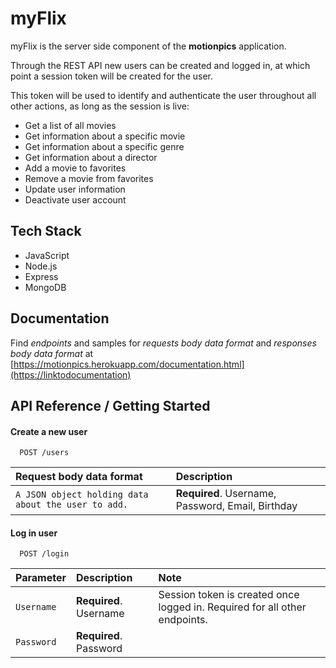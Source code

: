 # myFlix

myFlix is the server side component of the **motionpics** application.

Through the REST API new users can be created and logged in, at which point a session token will be created for the user.

This token will be used to identify and authenticate the user throughout all other actions, as long as the session is live:

- Get a list of all movies
- Get information about a specific movie
- Get information about a specific genre
- Get information about a director
- Add a movie to favorites
- Remove a movie from favorites
- Update user information
- Deactivate user account

## Tech Stack

- JavaScript
- Node.js
- Express
- MongoDB

## Documentation

Find _endpoints_ and samples for _requests body data format_ and _responses body data format_ at
[https://motionpics.herokuapp.com/documentation.html](https://linktodocumentation)

## API Reference / Getting Started

#### Create a new user

```http
  POST /users
```

| Request body data format                            | Description                                       |
| :-------------------------------------------------- | :------------------------------------------------ |
| `A JSON object holding data about the user to add.` | **Required**. Username, Password, Email, Birthday |

#### Log in user

```http
  POST /login
```

| Parameter  | Description            | Note                                                                       |
| :--------- | :--------------------- | :------------------------------------------------------------------------- |
| `Username` | **Required**. Username | Session token is created once logged in. Required for all other endpoints. |
| `Password` | **Required**. Password |

